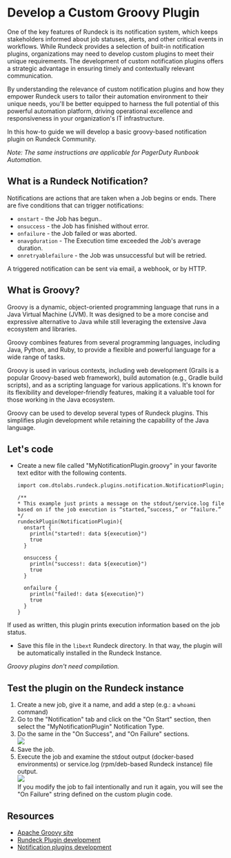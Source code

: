 # Develop a Custom Groovy Plugin

One of the key features of Rundeck is its notification system, which keeps stakeholders informed about job statuses, alerts, and other critical events in workflows. While Rundeck provides a selection of built-in notification plugins, organizations may need to develop custom plugins to meet their unique requirements. The  development of custom notification plugins offers a strategic advantage in ensuring timely and contextually relevant communication.

By understanding the relevance of custom notification plugins and how they empower Rundeck users to tailor their automation environment to their unique needs, you'll be better equipped to harness the full potential of this powerful automation platform, driving operational excellence and responsiveness in your organization's IT infrastructure.

In this how-to guide we will develop a basic groovy-based notification plugin on Rundeck Community.  

_Note: The same instructions are applicable for PagerDuty Runbook Automation._

## What is a Rundeck Notification?

Notifications are actions that are taken when a Job begins or ends. There are five conditions that can trigger notifications:

* `onstart` - the Job has begun.. 
* `onsuccess` - the Job has finished without error.
* `onfailure` - the Job failed or was aborted.
* `onavgduration` - The Execution time exceeded the Job's average duration.
* `onretryablefailure` - the Job was unsuccessful but will be retried.

A triggered notification can be sent via email, a webhook, or by HTTP.

## What is Groovy?

Groovy is a dynamic, object-oriented programming language that runs in a Java Virtual Machine (JVM). It was designed to be a more concise and expressive alternative to Java while still leveraging the extensive Java ecosystem and libraries. 

Groovy combines features from several programming languages, including Java, Python, and Ruby, to provide a flexible and powerful language for a wide range of tasks.

Groovy is used in various contexts, including web development (Grails is a popular Groovy-based web framework), build automation (e.g., Gradle build scripts), and as a scripting language for various applications. It's known for its flexibility and developer-friendly features, making it a valuable tool for those working in the Java ecosystem.

Groovy can be used to develop several types of Rundeck plugins. This simplifies plugin development while retaining the capability of the Java language.

## Let's code

-  Create a new file called "MyNotificationPlugin.groovy" in your favorite text editor with the following contents.<br>
    ```
	import com.dtolabs.rundeck.plugins.notification.NotificationPlugin;

	/**
	* This example just prints a message on the stdout/service.log file
  	based on if the job execution is “started,”success,” or “failure.”
	*/
	rundeckPlugin(NotificationPlugin){
   	  onstart {
       	println("started!: data ${execution}")
       	true
   	  }
	
   	  onsuccess {
       	println("success!: data ${execution}")
       	true
   	  }
	
   	  onfailure {
       	println("failed!: data ${execution}")
       	true
   	  }
	}
    ```
     
  If used as written, this plugin prints execution information based on the job status.   
- Save this file in the `libext` Rundeck directory. In that way, the plugin will be automatically installed in the Rundeck Instance.  <br>
 
_Groovy plugins don't need compilation._  

## Test the plugin on the Rundeck instance

1. Create a new job, give it a name, and add a step (e.g.: a `whoami` command)  
2. Go to the "Notification" tab and click on the "On Start" section, then select the "MyNotificationPlugin" Notification Type.  
3. Do the same in the "On Success", and "On Failure" sections.  <br>
	![](/assets/img/groovynote1.png)
1. Save the job.  
2. Execute the job and examine the stdout output (docker-based environments) or service.log (rpm/deb-based Rundeck instance) file output.  
	![](/assets/img/groovynote2.png)<br>
If you modify the job to fail intentionally and run it again, you will see the "On Failure" string defined on the custom plugin code.

## Resources

* [Apache Groovy site](http://www.groovy-lang.org/) 
* [Rundeck Plugin development](/developer/01-plugin-development.md#plugin-development) 
* [Notification plugins development](/developer/05-notification-plugins.md)